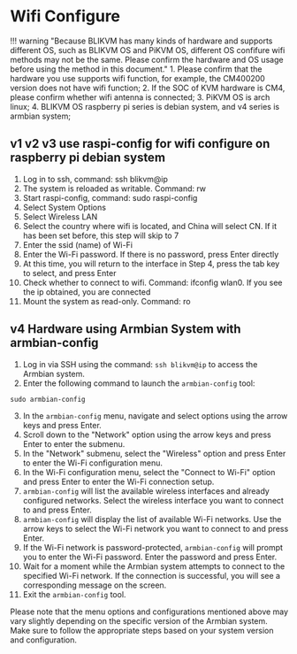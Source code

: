 # Wifi Configure
!!! warning "Because BLIKVM has many kinds of hardware and supports different OS, such as BLIKVM OS and PiKVM OS, different OS confifure wifi methods may not be the same. Please confirm the hardware and OS usage before using the method in this document."
    1. Please confirm that the hardware you use supports wifi function, for example, the CM400200 version does not have wifi function;
    2. If the SOC of KVM hardware is CM4, please confirm whether wifi antenna is connected;
    3. PiKVM OS is arch linux;
    4. BLIKVM OS raspberry pi series is debian system, and v4 series is armbian system;

## **v1 v2 v3 use raspi-config for wifi configure on raspberry pi debian system**

1. Log in to ssh, command: ssh blikvm@ip
2. The system is reloaded as writable. Command: rw
3. Start raspi-config, command: sudo raspi-config
4. Select System Options
5. Select Wireless LAN
6. Select the country where wifi is located, and China will select CN. If it has been set before, this step will skip to 7
7. Enter the ssid (name) of Wi-Fi
8. Enter the Wi-Fi password. If there is no password, press Enter directly
9. At this time, you will return to the interface in Step 4, press the tab key to select<Finish>, and press Enter
10. Check whether to connect to wifi. Command: ifconfig wlan0. If you see the ip obtained, you are connected
11. Mount the system as read-only. Command: ro

## **v4 Hardware using Armbian System with armbian-config**

1. Log in via SSH using the command: `ssh blikvm@ip` to access the Armbian system.
2. Enter the following command to launch the `armbian-config` tool:
```
sudo armbian-config
```
3. In the `armbian-config` menu, navigate and select options using the arrow keys and press Enter.
4. Scroll down to the "Network" option using the arrow keys and press Enter to enter the submenu.
5. In the "Network" submenu, select the "Wireless" option and press Enter to enter the Wi-Fi configuration menu.
6. In the Wi-Fi configuration menu, select the "Connect to Wi-Fi" option and press Enter to enter the Wi-Fi connection setup.
7. `armbian-config` will list the available wireless interfaces and already configured networks. Select the wireless interface you want to connect to and press Enter.
8. `armbian-config` will display the list of available Wi-Fi networks. Use the arrow keys to select the Wi-Fi network you want to connect to and press Enter.
9. If the Wi-Fi network is password-protected, `armbian-config` will prompt you to enter the Wi-Fi password. Enter the password and press Enter.
10. Wait for a moment while the Armbian system attempts to connect to the specified Wi-Fi network. If the connection is successful, you will see a corresponding message on the screen.
11. Exit the `armbian-config` tool.

Please note that the menu options and configurations mentioned above may vary slightly depending on the specific version of the Armbian system. Make sure to follow the appropriate steps based on your system version and configuration.
